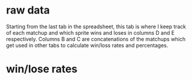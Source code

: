 # raw data
Starting from the last tab in the spreadsheet, this tab is where I keep track of each matchup and which sprite wins and loses in columns D and E respectively. Columns B and C are concatenations of the matchups which get used in other tabs to calculate win/loss rates and percentages.

# win/lose rates

